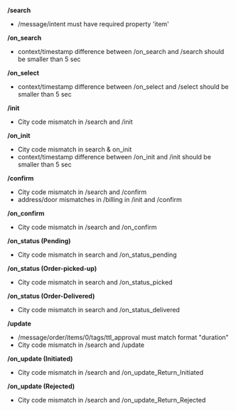 **/search**
- /message/intent must have required property 'item'

**/on_search**
- context/timestamp difference between /on_search and /search should be smaller than 5 sec

**/on_select**
- context/timestamp difference between /on_select and /select should be smaller than 5 sec

**/init**
- City code mismatch in /search and /init

**/on_init**
- City code mismatch in search & on_init
- context/timestamp difference between /on_init and /init should be smaller than 5 sec

**/confirm**
- City code mismatch in /search and /confirm
- address/door mismatches in /billing in /init and /confirm

**/on_confirm**
- City code mismatch in /search and /on_confirm

**/on_status (Pending)**
- City code mismatch in search and /on_status_pending

**/on_status (Order-picked-up)**
- City code mismatch in search and /on_status_picked

**/on_status (Order-Delivered)**
- City code mismatch in search and /on_status_delivered

**/update**
- /message/order/items/0/tags/ttl_approval must match format "duration"
- City code mismatch in /search and /update

**/on_update (Initiated)**
- City code mismatch in /search and /on_update_Return_Initiated

**/on_update (Rejected)**
- City code mismatch in /search and /on_update_Return_Rejected

